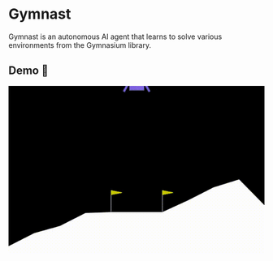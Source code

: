 # Gymnast

Gymnast is an autonomous AI agent that learns to solve various environments from the Gymnasium library.

## Demo 🚀

![Demo CountPages alpha](https://github.com/ginoagostinelli/Gymnast/blob/main/assets/lunar_lander.gif)
